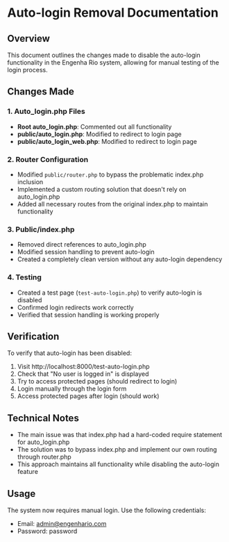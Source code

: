 # Auto-login Removal Documentation

## Overview
This document outlines the changes made to disable the auto-login functionality in the Engenha Rio system, allowing for manual testing of the login process.

## Changes Made

### 1. Auto_login.php Files
- **Root auto_login.php**: Commented out all functionality
- **public/auto_login.php**: Modified to redirect to login page
- **public/auto_login_web.php**: Modified to redirect to login page

### 2. Router Configuration
- Modified `public/router.php` to bypass the problematic index.php inclusion
- Implemented a custom routing solution that doesn't rely on auto_login.php
- Added all necessary routes from the original index.php to maintain functionality

### 3. Public/index.php
- Removed direct references to auto_login.php
- Modified session handling to prevent auto-login
- Created a completely clean version without any auto-login dependency

### 4. Testing
- Created a test page (`test-auto-login.php`) to verify auto-login is disabled
- Confirmed login redirects work correctly
- Verified that session handling is working properly

## Verification
To verify that auto-login has been disabled:
1. Visit http://localhost:8000/test-auto-login.php
2. Check that "No user is logged in" is displayed
3. Try to access protected pages (should redirect to login)
4. Login manually through the login form
5. Access protected pages after login (should work)

## Technical Notes
- The main issue was that index.php had a hard-coded require statement for auto_login.php
- The solution was to bypass index.php and implement our own routing through router.php
- This approach maintains all functionality while disabling the auto-login feature

## Usage
The system now requires manual login. Use the following credentials:
- Email: admin@engenhario.com
- Password: password
